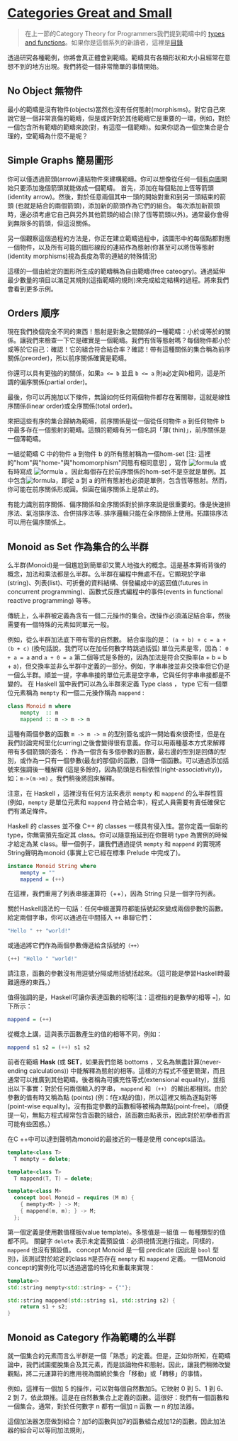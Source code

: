 # [Categories Great and Small](https://bartoszmilewski.com/2014/12/05/categories-great-and-small/)

> 在上一節的Category Theory for Programmers我們提到範疇中的 [types and functions](https://github.com/qwas368/articles/blob/master/Category%20Theory%20for%20Programmers/1.2%20Types%20and%20Functions.md)。如果你是這個系列的新讀者，這裡是[目錄](https://github.com/qwas368/articles/blob/master/Category%20Theory%20for%20Programmers/Table%20of%20Contents.md)

透過研究各種範例，你將會真正體會到範疇。範疇具有各類形狀和大小且經常在意想不到的地方出現。我們將從一個非常簡單的事情開始。

## No Object 無物件
最小的範疇是沒有物件(objects)當然也沒有任何態射(morphisms)。對它自己來說它是一個非常哀傷的範疇，但是或許對於其他範疇它是重要的一環，例如，對於一個包含所有範疇的範疇來說(對，有這麼一個範疇)。如果你認為一個空集合是合理的，空範疇為什麼不是呢？

## Simple Graphs 簡易圖形
你可以僅透過箭頭(arrow)連結物件來建構範疇。你可以想像從任何一個[有向圖](https://en.wikipedia.org/wiki/Directed_graph)開始只要添加幾個箭頭就能做成一個範疇。
首先，添加在每個點加上恆等箭頭(identity arrow)。然後，對於任意兩個其中一頭的開始對重和到另一頭結束的箭頭
(也就是結合的兩個箭頭)，添加新的箭頭作為它們的組合。
每次添加新箭頭時，還必須考慮它自己與另外其他箭頭的組合(除了恆等箭頭以外)。通常最你會得到無限多的箭頭，但這沒關係。

另一個觀察這個過程的方法是，你正在建立範疇過程中，該圖形中的每個點都對應一個物件，以及所有可能的圖形線段的連結作為態射(你甚至可以將恆等態射(identity morphisms)視為長度為零的連結的特殊情況)

這樣的一個由給定的圖形所生成的範疇稱為自由範疇(free cateogry)。通過延伸最少數量的項目以滿足其規則(這指範疇的規則)來完成給定結構的過程。將來我們會看到更多示例。

## Orders 順序
現在我們換個完全不同的東西！態射是對象之間關係的一種範疇：小於或等於的關係。讓我們來檢查一下它是確實是一個範疇。我們有恆等態射嗎？每個物件都小於或等於它自己：確認！它的組合符合結合率？確認！帶有這種關係的集合稱為前序關係(preorder)，所以前序關係確實是範疇。

你還可以具有更強的的關係，如果`a <= b` 並且 `b <= a` 則a必定與b相同，這是所謂的偏序關係(partial order)。

最後，你可以再施加以下條件，無論如何任何兩個物件都存在著關聯，這就是線性序關係(linear order)或全序關係(total order)。

來把這些有序的集合歸納為範疇，前序關係是從一個從任何物件 a 到任何物件 b 中最多存在一個態射的範疇。這類的範疇有另一個名詞「薄( thin)」，前序關係是一個薄範疇。

一組從範疇 C 中的物件 a 到物件 b 的所有態射稱為一個hom-set [注: 這裡的"hom"與"home-"與"homomorphism"同態有相同意思] ，寫作 ![formula](https://render.githubusercontent.com/render/math?math=Hom(a,b)) 或有時寫成 ![formula](https://render.githubusercontent.com/render/math?math=Hom_C(a,b)) 。因此每個存在於前序關係的hom-set不是空就是單例。其中包含![formula](https://render.githubusercontent.com/render/math?math=Hom_C(a,a))，即從 a 到 a 的所有態射也必須是單例，包含恆等態射。然而，你可能在前序關係形成圓。但圓在偏序關係上是禁止的。

有能力識別前序關係、偏序關係和全序關係對於排序來說是很重要的。像是快速排序法、氣泡排序法、合併排序法等..排序邏輯只能在全序關係上使用。拓譜排序法可以用在偏序關係上。

## Monoid as Set 作為集合的么半群

么半群(Monoid)是一個尷尬到簡單卻又驚人地強大的概念。這是基本算術背後的概念，加法和乘法都是么半群。么半群在編程中無處不在。它顯現於字串(string)、列表(list)、可折疊的資料結構、併發編成中的返回值(futures in concurrent programming)、函數式反應式編程中的事件(events in functional reactive programming) 等等。

傳統上，么半群被定義為含有一個二元操作的集合。改操作必須滿足結合率，然後需要有一個特殊的元素如同單元一般。

例如，從么半群加法底下帶有零的自然數。
結合率指的是：
`(a + b) + c = a + (b + c)`
(換句話說，我們可以在加任何數字時跳過括弧)
單位元素是零，因為：
`0 + a = a`
and
`a + 0 = a`
第二個等式是多餘的，因為加法是符合交換率(a + b = b + a)，但交換率並非么半群中定義的一部分。例如，字串串接並非交換率但它仍是一個么半群。順並一提，字串串接的單位元素是空字串，它與任何字串串接都是不變的。
在 Haskell 當中我們可以為么半群來定義 Type class ， type 它有一個單位元素稱為 `mempty` 和一個二元操作稱為 `mappend` :
```haskell
class Monoid m where
    mempty  :: m
    mappend :: m -> m -> m
```
這種有兩個參數的函數 `m -> m -> m` 的型別簽名或許一開始看來很奇怪，但是在我們討論完柯里化(curring)之後會變得很有意義。你可以用兩種基本方式來解釋帶有多個箭頭的簽名： 作為一個含有多個參數的函數，最右邊的型別是回傳的型別，或作為一只有一個參數(最左的那個)的函數，回傳一個函數。可以通過添加括號來強調後一種解釋 (這是多餘的，因為箭頭是右相依性(right-associativity))，如：`m->(m->m)` 。我們稍後將回來解釋。

注意，在 Haskell ，這裡沒有任何方法來表示 `mempty` 和 `mappend` 的么半群性質 (例如，`mempty` 是單位元素和 `mappend` 符合結合率)，程式人員需要有責任確保它們有滿足條件。

Haskell 的 classes 並不像 C++ 的 classes 一樣具有侵入性。當你定義一個新的 type，你無需預先指定其 class。你可以隨意拖延到在你聲明 type 為實例的時候才給定為某 class。舉一個例子，讓我們通過提供 `mempty` 和 `mappend` 的實現將String聲明為monoid (事實上它已經在標準 Prelude 中完成了)。
```haskell
instance Monoid String where
    mempty = ""
    mappend = (++)
```
在這裡，我們重用了列表串接運算符（++），因為 String 只是一個字符列表。

關於Haskell語法的一句話：任何中綴運算符都能括號起來變成兩個參數的函數。給定兩個字串，你可以通過在中間插入 `++` 串聯它們：
```haskell
"Hello " ++ "world!"
```
或通過將它們作為兩個參數傳遞給含括號的`（++）`
```haskell
(++) "Hello " "world!"
```
請注意，函數的參數沒有用逗號分隔或用括號括起來。（這可能是學習Haskell時最難適應的東西。）

值得強調的是，Haskell可讓你表達函數的相等[注：這裡指的是數學的相等 `=`]，如下所示：
```haskell
mappend = (++)
```
從概念上講，這與表示函數產生的值的相等不同，例如：
```haskell
mappend s1 s2 = (++) s1 s2
```
前者在範疇 **Hask** (或 **SET**，如果我們忽略 bottoms ，又名為無盡計算(never-ending calculations)) 中能解釋為態射的相等。這樣的方程式不僅更簡潔，而且通常可以推廣到其他範疇。後者稱為可擴充性等式(extensional equality)，並指出以下事實：對於任何兩個輸入的字串， `mappend` 和 `（++）` 的輸出都相同。由於參數的值有時又稱為點 (points) (例：f在x點的值)，所以這裡又稱為逐點對等(point-wise equality)。沒有指定參數的函數相等被稱為無點(point-free)。（順便提一句，無點方程式經常包含函數的組合，該函數由點表示，因此對於初學者而言可能有些困惑。）

在C ++中可以達到聲明為monoid的最接近的一種是使用 concepts語法。
```c++
template<class T>
  T mempty = delete;

template<class T>
  T mappend(T, T) = delete;

template<class M>
  concept bool Monoid = requires (M m) {
    { mempty<M> } -> M;
    { mappend(m, m); } -> M;
  };
```
第一個定義是使用數值樣板(value template)。多態值是一組值 — 每種類型的值都不同。
關鍵字 `delete` 表示未定義預設值：必須視情況進行指定。同樣的，`mappend` 也沒有預設值。
concept Monoid 是一個 predicate (因此是 `bool` 型別)，該測試對於給定的class  `M`是否存在 `mempty` 和 `mappend` 定義。
一個Monoid concept的實例化可以透過適當的特化和重載來實現：
```c++
template<>
std::string mempty<std::string> = {""};

std::string mappend(std::string s1, std::string s2) {
    return s1 + s2;
}
```

## Monoid as Category 作為範疇的么半群
就一個集合的元素而言么半群是一個「熟悉」的定義。但是，正如你所知，在範疇論中，我們試圖擺脫集合及其元素，而是談論物件和態射。因此，讓我們稍微改變觀點，將二元運算符的應用視為圍繞於集合「移動」或「轉移」的事情。

例如，這裡有一個加 5 的操作，可以對每個自然數加5。它映射 0 到 5、1 到 6、2 到 7，依此類推。這是在自然數集合上定義的函數。這很好：我們有一個函數和一個集合。通常，對於任何數字 n 都有一個加 n 函數 — n 的加法器。

這個加法器怎麼做到組合？加5的函數與加7的函數組合成加12的函數。因此加法器的組合可以等同加法規則，
<!--stackedit_data:
eyJoaXN0b3J5IjpbLTE0MzAxMzM2NjgsLTc3NTI3MzYzNSwtMT
UwNzE1MTc3LDk1MTU2MDI3MSw5NzQyODMxOTcsMTc3NDM4OTQ5
LC0xMzY4NTQ2NDQsLTIwODI1MTAwMDEsMTM2MDEzMzc1OCwzNz
k3OTY1MzIsLTY3OTIxMDcyMywxNTAwNDU4NTQsMTgxMDk4Njc5
OSwtNjQ4MTc2NzU0LDMwMjQzMDUwMCwxOTEwMDk3MTkyLC0xMz
I1NzUwMjg1LC0yNjU3NTE2MjMsLTE1NDU4ODgzODgsMTcyODgy
MjYwN119
-->